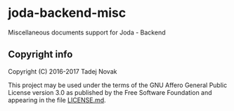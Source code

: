 # joda-backend-misc
Miscellaneous documents support for Joda - Backend


## Copyright info
Copyright (C) 2016-2017 Tadej Novak

This project may be used under the terms of the
GNU Affero General Public License version 3.0 as published by the
Free Software Foundation and appearing in the file [LICENSE.md](LICENSE.md).
